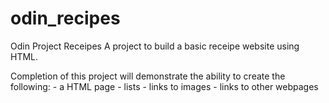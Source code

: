 # odin_recipes
 Odin Project Receipes
A project to build a basic receipe website using HTML. 

Completion of this project will demonstrate the ability to 
create the following:
    - a HTML page
    - lists
    - links to images
    - links to other webpages

 